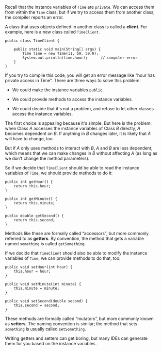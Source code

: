 Recall that the instance variables of `Time` are `private`.
We can access them from within the `Time` class, but if we try to access them from another class, the compiler reports an error.


A class that uses objects defined in another class is called a **client**.
For example, here is a new class called `TimeClient`.


```code
public class TimeClient {

    public static void main(String[] args) {
        Time time = new Time(11, 59, 59.9);
        System.out.println(time.hour);      // compiler error
    }
}
```

If you try to compile this code, you will get an error message like “hour has private access in Time”.
There are three ways to solve this problem:



*  We could make the instance variables `public`.

*  We could provide methods to access the instance variables.

*  We could decide that it's not a problem, and refuse to let other classes access the instance variables.


The first choice is appealing because it's simple.
But here is the problem: when Class $A$ accesses the instance variables of Class $B$ directly, $A$ becomes dependent on $B$.
If anything in $B$ changes later, it is likely that $A$ will have to change, too.


But if $A$ only uses methods to interact with $B$, $A$ and $B$ are less dependent, which means that we can make changes in $B$ without affecting $A$ (as long as we don't change the method parameters).

So if we decide that `TimeClient` should be able to read the instance variables of `Time`, we should provide methods to do it:

```code
public int getHour() {
    return this.hour;
}

public int getMinute() {
    return this.minute;
}

public double getSecond() {
    return this.second;
}
```


Methods like these are formally called “accessors”, but more commonly referred to as **getters**.
By convention, the method that gets a variable named `something` is called `getSomething`.

If we decide that `TimeClient` should also be able to modify the instance variables of `Time`, we can provide methods to do that, too:

```code
public void setHour(int hour) {
    this.hour = hour;
}

public void setMinute(int minute) {
    this.minute = minute;
}

public void setSecond(double second) {
    this.second = second;
}
```


These methods are formally called “mutators”, but more commonly known as **setters**.
The naming convention is similar; the method that sets `something` is usually called `setSomething`.

Writing getters and setters can get boring, but many IDEs can generate them for you based on the instance variables.